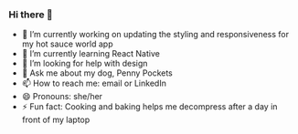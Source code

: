 ### Hi there 👋



- 🔭 I’m currently working on updating the styling and responsiveness for my hot sauce world app
- 🌱 I’m currently learning React Native
- 🤔 I’m looking for help with design
- 💬 Ask me about my dog, Penny Pockets
- 📫 How to reach me: email or LinkedIn
- 😄 Pronouns: she/her
- ⚡ Fun fact: Cooking and baking helps me decompress after a day in front of my laptop


